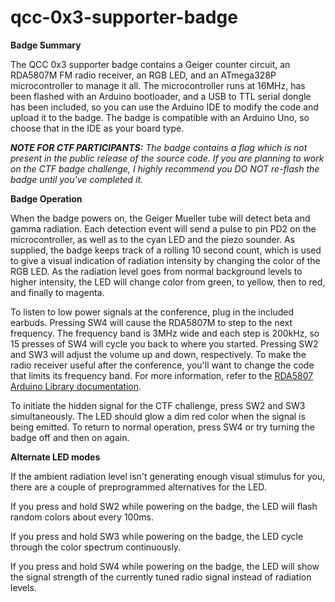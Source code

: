 # qcc-0x3-supporter-badge

<b>Badge Summary</b>

The QCC 0x3 supporter badge contains a Geiger counter circuit, an RDA5807M FM radio receiver, an RGB LED, and an ATmega328P microcontroller to manage it all.  The microcontroller runs at 16MHz, has been flashed with an Arduino bootloader, and a USB to TTL serial dongle has been included, so you can use the Arduino IDE to modify the code and upload it to the badge.  The badge is compatible with an Arduino Uno, so choose that in the IDE as your board type.

<i><b>NOTE FOR CTF PARTICIPANTS:</b> The badge contains a flag which is not present in the public release of the source code.  If you are planning to work on the CTF badge challenge, I highly recommend you DO NOT re-flash the badge until you've completed it.</i>

<b>Badge Operation</b>

When the badge powers on, the Geiger Mueller tube will detect beta and gamma radiation.  Each detection event will send a pulse to pin PD2 on the microcontroller, as well as to the cyan LED and the piezo sounder.  As supplied, the badge keeps track of a rolling 10 second count, which is used to give a visual indication of radiation intensity by changing the color of the RGB LED.  As the radiation level goes from normal background levels to higher intensity, the LED will change color from green, to yellow, then to red, and finally to magenta.

To listen to low power signals at the conference, plug in the included earbuds.  Pressing SW4 will cause the RDA5807M to step to the next frequency.  The frequency band is 3MHz wide and each step is 200kHz, so 15 presses of SW4 will cycle you back to where you started.  Pressing SW2 and SW3 will adjust the volume up and down, respectively.  To make the radio receiver useful after the conference, you'll want to change the code that limits its frequency band.  For more information, refer to the <a href=https://pu2clr.github.io/RDA5807/extras/apidoc/html/index.html>RDA5807 Arduino Library documentation</a>.

To initiate the hidden signal for the CTF challenge, press SW2 and SW3 simultaneously.  The LED should glow a dim red color when the signal is being emitted.  To return to normal operation, press SW4 or try turning the badge off and then on again.

<b>Alternate LED modes</b>

If the ambient radiation level isn't generating enough visual stimulus for you, there are a couple of preprogrammed alternatives for the LED.

If you press and hold SW2 while powering on the badge, the LED will flash random colors about every 100ms.

If you press and hold SW3 while powering on the badge, the LED cycle through the color spectrum continuously.

If you press and hold SW4 while powering on the badge, the LED will show the signal strength of the currently tuned radio signal instead of radiation levels.
